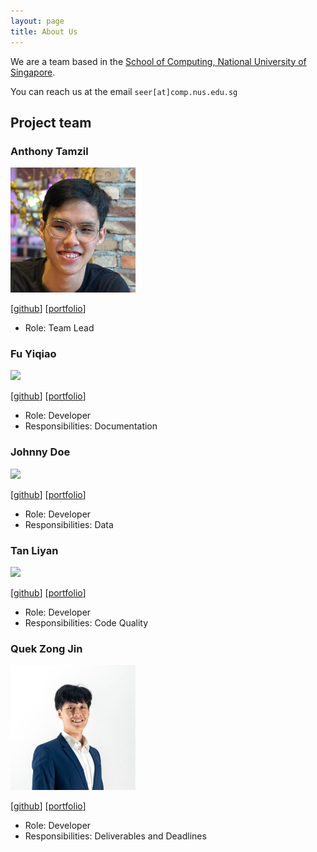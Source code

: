 ```yaml
---
layout: page
title: About Us
---
```


We are a team based in the [School of Computing, National University of Singapore](http://www.comp.nus.edu.sg).

You can reach us at the email `seer[at]comp.nus.edu.sg`

## Project team

### Anthony Tamzil

<img src="images/anthonytamzil.png" width="200px">

[[github](https://github.com/anthonytamzil)]
[[portfolio](team/anthonytamzil.md)]

* Role: Team Lead

### Fu Yiqiao

<img src="images/fuyiqiao.png" width="200px">

[[github](http://github.com/fuyiqiao)]
[[portfolio](team/fuyiqiao.md)]

* Role: Developer
* Responsibilities: Documentation

### Johnny Doe

<img src="images/johndoe.png" width="200px">

[[github](http://github.com/johndoe)] [[portfolio](team/johndoe.md)]

* Role: Developer
* Responsibilities: Data

### Tan Liyan

<img src="images/spatuly.png" width="200px">

[[github](http://github.com/spatuly)]
[[portfolio](team/spatuly.md)]

* Role: Developer
* Responsibilities: Code Quality

### Quek Zong Jin

<img src="images/zjinnnn.png" width="200px">

[[github](http://github.com/Zjinnnn)]
[[portfolio](team/zjinnnn.md)]

* Role: Developer
* Responsibilities: Deliverables and Deadlines
